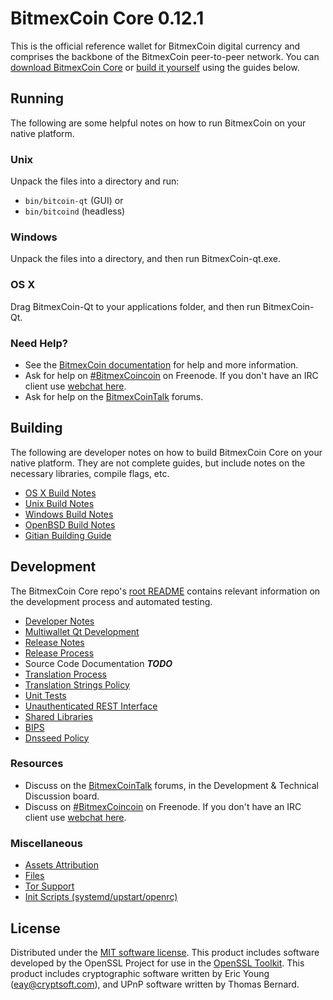 BitmexCoin Core 0.12.1
=====================

This is the official reference wallet for BitmexCoin digital currency and comprises the backbone of the BitmexCoin peer-to-peer network. You can [download BitmexCoin Core](https://www.BitmexCoin.org/downloads/) or [build it yourself](#building) using the guides below.

Running
---------------------
The following are some helpful notes on how to run BitmexCoin on your native platform.

### Unix

Unpack the files into a directory and run:

- `bin/bitcoin-qt` (GUI) or
- `bin/bitcoind` (headless)

### Windows

Unpack the files into a directory, and then run BitmexCoin-qt.exe.

### OS X

Drag BitmexCoin-Qt to your applications folder, and then run BitmexCoin-Qt.

### Need Help?

* See the [BitmexCoin documentation](https://BitmexCoincoin.atlassian.net/wiki/display/DOC)
for help and more information.
* Ask for help on [#BitmexCoincoin](http://webchat.freenode.net?channels=BitmexCoincoin) on Freenode. If you don't have an IRC client use [webchat here](http://webchat.freenode.net?channels=BitmexCoincoin).
* Ask for help on the [BitmexCoinTalk](https://BitmexCointalk.org/) forums.

Building
---------------------
The following are developer notes on how to build BitmexCoin Core on your native platform. They are not complete guides, but include notes on the necessary libraries, compile flags, etc.

- [OS X Build Notes](build-osx.md)
- [Unix Build Notes](build-unix.md)
- [Windows Build Notes](build-windows.md)
- [OpenBSD Build Notes](build-openbsd.md)
- [Gitian Building Guide](gitian-building.md)

Development
---------------------
The BitmexCoin Core repo's [root README](/README.md) contains relevant information on the development process and automated testing.

- [Developer Notes](developer-notes.md)
- [Multiwallet Qt Development](multiwallet-qt.md)
- [Release Notes](release-notes.md)
- [Release Process](release-process.md)
- Source Code Documentation ***TODO***
- [Translation Process](translation_process.md)
- [Translation Strings Policy](translation_strings_policy.md)
- [Unit Tests](unit-tests.md)
- [Unauthenticated REST Interface](REST-interface.md)
- [Shared Libraries](shared-libraries.md)
- [BIPS](bips.md)
- [Dnsseed Policy](dnsseed-policy.md)

### Resources
* Discuss on the [BitmexCoinTalk](https://BitmexCointalk.org/) forums, in the Development & Technical Discussion board.
* Discuss on [#BitmexCoincoin](http://webchat.freenode.net/?channels=BitmexCoincoin) on Freenode. If you don't have an IRC client use [webchat here](http://webchat.freenode.net/?channels=BitmexCoincoin).

### Miscellaneous
- [Assets Attribution](assets-attribution.md)
- [Files](files.md)
- [Tor Support](tor.md)
- [Init Scripts (systemd/upstart/openrc)](init.md)

License
---------------------
Distributed under the [MIT software license](http://www.opensource.org/licenses/mit-license.php).
This product includes software developed by the OpenSSL Project for use in the [OpenSSL Toolkit](https://www.openssl.org/). This product includes
cryptographic software written by Eric Young ([eay@cryptsoft.com](mailto:eay@cryptsoft.com)), and UPnP software written by Thomas Bernard.
